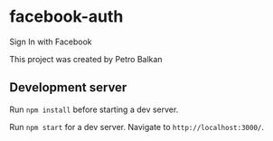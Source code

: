 # facebook-auth
Sign In with Facebook

This project was created by Petro Balkan

## Development server

Run `npm install` before starting a dev server.

Run `npm start` for a dev server. Navigate to `http://localhost:3000/`.
